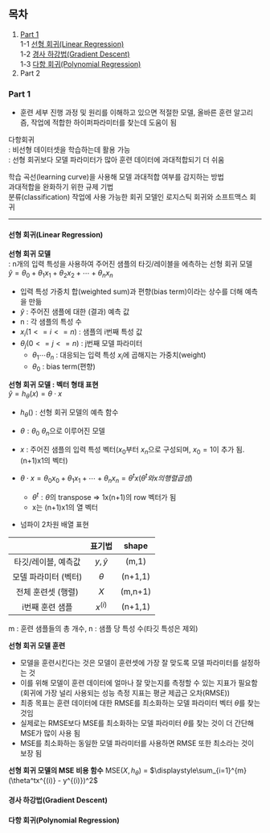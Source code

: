 ## 목차  
1. [Part 1](#part-1)  
    1-1 [선형 회귀(Linear Regression)](#선형-회귀linear-regression)  
    1-2 [경사 하강법(Gradient Descent)](#경사-하강법gradient-descent)  
    1-3 [다항 회귀(Polynomial Regression)](#다항-회귀polynomial-regression)
2. Part 2  


### Part 1
* 훈련 세부 진행 과정 및 원리를 이해하고 있으면 적절한 모델, 올바른 훈련 알고리즘, 작업에 적합한 하이퍼파라미터를 찾는데 도움이 됨    

다항회귀  
: 비선형 데이터셋을 학습하는데 활용 가능  
: 선형 회귀보다 모델 파라미터가 많아 훈련 데이터에 과대적합되기 더 쉬움

학습 곡선(learning curve)을 사용해 모델 과대적합 여부를 감지하는 방법  
과대적합을 완화하기 위한 규제 기법  
분류(classification) 작업에 사용 가능한 회귀 모델인 로지스틱 회귀와 소프트맥스 회귀   
<hr>

#### 선형 회귀(Linear Regression)

<b>선형 회귀 모델</b>  
: n개의 입력 특성을 사용하여 주어진 샘플의 타깃/레이블을 에측하는 선형 회귀 모델  
$\hat{y} = \theta_0 + \theta_1x_1 + \theta_2x_2 + \cdots + \theta_nx_n$

- 입력 특성 가중치 합(weighted sum)과 편향(bias term)이라는 상수를 더해 예측을 만듦  
- $\hat{y}$ : 주어진 샘플에 대한 (결과) 예측 값  
- n : 각 샘플의 특성 수 
- $x_i (1<= i <= n)$ : 샘플의 i번째 특성 값
- $\theta_j (0<=j<=n)$ : j번째 모델 파라미터
    - $\theta_1\cdots\theta_n$ : 대응되는 입력 특성 $x_i$에 곱해지는 가중치(weight)
    - $\theta_0$ : bias term(편향)


<b>선형 회귀 모델 : 벡터 형태 표현</b>  
$\hat{y} = h_\theta(x) = \theta \cdot x$

- $h_\theta()$ : 선형 회귀 모델의 예측 함수  
- $\theta : \theta_0 ~ \theta_n$으로 이루어진 모델
- $x$ : 주어진 샘플의 입력 특성 벡터($x_0$부터 $x_n$으로 구성되며, $x_0=1$이 추가 됨. (n+1)x1의 벡터)
- $\theta\cdot x = \theta_0x_0 + \theta_1x_1 + \cdots + \theta_nx_n = \theta^tx(\theta^t와 x의 행렬 곱셈)$
    - $\theta^t : \theta$의 transpose => 1x(n+1)의 row 벡터가 됨
    - x는 (n+1)x1의 열 벡터


- 넘파이 2차원 배열 표현
  
||표기법|shape|
|:-----:|:----:|:---:|
|타깃/레이블, 예측값|$y, \hat{y}$|(m,1)|
|모델 파라미터 (벡터)|$\theta$|(n+1,1)|
|전체 훈련셋 (행렬)|$X$|(m,n+1)|
|i번째 훈련 샘플|$x^{(i)}$|(n+1,1)|
m : 훈련 샘플들의 총 개수, n : 샘플 당 특성 수(타깃 특성은 제외)  
  
**선형 회귀 모델 훈련**
- 모델을 훈련시킨다는 것은 모델이 훈련셋에 가장 잘 맞도록 모델 파라미터를 설정하는 것
- 이를 위해 모델이 훈련 데이터에 얼마나 잘 맞는지를 측정할 수 있는 지표가 필요함
(회귀에 가장 널리 사용되는 성능 측정 지표는 평균 제곱근 오차(RMSE))  
- 최종 목표는 훈련 데이터에 대한 RMSE를 최소화하는 모델 파라미터 벡터 $\theta$를 찾는 것임
- 실제로는 RMSE보다 MSE를 최소화하는 모델 파라미터 $\theta$를 찾는 것이 더 간단해 MSE가 많이 사용 됨
- MSE를 최소화하는 동일한 모델 파라미터를 사용하면 RMSE 또한 최소라는 것이 보장 됨  
  
**선형 회귀 모델의 MSE 비용 함수**
MSE($X,h_\theta$) = $\displaystyle\sum_{i=1}^{m} (\theta^tx^{(i)} - y^{(i)})^2$

#### 경사 하강법(Gradient Descent)




#### 다항 회귀(Polynomial Regression)